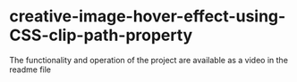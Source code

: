 # creative-image-hover-effect-using-CSS-clip-path-property
The functionality and operation of the project are available as a video in the readme file
